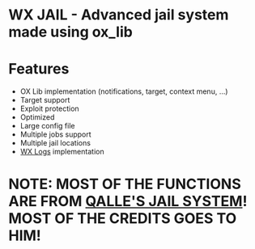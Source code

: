 # WX JAIL - Advanced jail system made using ox_lib

# Features
- OX Lib implementation (notifications, target, context menu, ...)
- Target support
- Exploit protection
- Optimized
- Large config file
- Multiple jobs support
- Multiple jail locations
- [WX Logs](https://github.com/nwvh/wx_logs) implementation

# NOTE: MOST OF THE FUNCTIONS ARE FROM [QALLE'S JAIL SYSTEM](https://github.com/qalle-git/esx-qalle-jail)! MOST OF THE CREDITS GOES TO HIM!